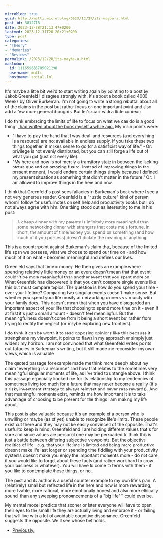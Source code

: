 ```yaml
---

microblog: true
guid: http://matti.micro.blog/2023/12/28/its-maybe-a.html
post_id: 3812718
date: 2023-12-28T21:13:47+0200
lastmod: 2023-12-31T20:20:21+0200
type: post
categories:
- "Theory"
- "Memories"
- "Reviews"
permalink: /2023/12/28/its-maybe-a.html
mastodon:
  id: 111659635785021298
  username: matti
  hostname: social.lol
---
```

It's maybe a little bit weird to start writing again by pointing to [a post](http://jakobgreenfeld.com/4000-weeks) by Jakob Greenfeld I disagree strongly with. It's about a book called 4000 Weeks by Oliver Burkeman. I'm not going to write a strong rebuttal about all of the claims in the post but rather focus on one important point and also add a few more general thoughts. But let's start with a little context:

I do think embracing the limits of life to focus on what we can do is a good thing. [I had written about the book myself a while ago.](https://blog.martin-haehnel.de/2022/02/13/impermanence-and-improvement.html) My main points were:

- "I have to play the hand that I was dealt and resources (and everything is a resource) are not available in endless supply. If you take these two things together, it makes sense to go for a [satisficist](https://en.wikipedia.org/wiki/Satisficing) way of life." - Or: privilege is not evenly distributed, but you can still forge a life out of what you got (just not every life).
- "My here and now is not merely a transitory state in between the lacking status quo and an amazing future. Instead of improving things in the present moment, I would endure certain things simply because I defined my present situation as something that didn’t matter in the future." Or: I am allowed to improve things in the here and now.

I think that Greenfeld's post sees fallacies in Burkeman's book where I see a not very generous reader. Greenfeld is a "hustle culture" kind of person whom I follow for useful notes on self help and productivity books but I do not always agree with him. One thing stood out as interesting to me in his post:

>A cheap dinner with my parents is infinitely more meaningful than some networking dinner with strangers that costs me a fortune. In short, the amount of time/money you spend on something (and how much of it you possess) doesn’t dictate the meaning of anything.

This is a counterpoint against Burkeman's claim that, because of the limited life span we possess, what we choose to spend our time on - and how much of it on what - becomes meaningful and defines our lives.

Greenfeld says that time = money. He then gives an example where spending relatively little money on an event doesn't mean that that event couldn't be more meaningful than another event that you spent more on. What Greenfeld has discovered is that you can't compare single events like this but must compare topics: The question is how do you spend your time - over your lifetime? Comparing two singular events doesn't make sense. But whether you spend your life mostly at networking dinners vs. mostly with your family does. This doesn't mean that when you have disregarded an important aspect of your life that choosing to spend more time on it - even if at first it's just a small amount - doesn't feel meaningful. But the meaningfulness doesn't come from it being a short event but rather from trying to rectify the neglect (or maybe exploring new frontiers).

I do think it can be worth it to read opposing opinions like this because it strengthens my viewpoint, it points to flaws in my approach or simply just widens my horizon. I am not convinced that what Greenfeld writes points out fallacies in Burkeman's writing, but it still made me reconsider my own views, which is valuable.

The quoted passage for example made me think more deeply about my claim "everything is a resource" and how that relates to the sometimes very meaningful singular moments of life, as I've tried to untangle above. I think this passage especially hooked me for its relationship to my tendencies of sometimes living too much for a future that may never become a reality (it's a risky investment strategy to always reinvest and never reap rewards). And that meaningful moments exist, reminds me how important it is to take advantage of choosing to be present for the things I am making my life about.

This post is also valuable because it's an example of a person who is unwilling or maybe (as of yet) unable to recognize life's limits. These people exist out there and they may not be easily convinced of the opposite. That's useful to keep in mind. Greenfeld and I are holding different values that's for sure and since values are personal one may be persuaded to think this is just a battle between differing subjective viewpoints. But the objective realities of life  - e.g. that your lifetime is limited and being more productive doesn't make life last longer or spending time fiddling with your productivity systems doesn't make you enjoy the important moments more - do not care if you would like to forget about these facts (and rather work hard to grow your business or whatever). You will have to come to terms with them - if you like to contemplate these things, or not.

The post and its author is a useful counter example to my own life's plan: A (relatively) small but reflected life in the here and now is more rewarding, more livable, more rational, more emotionally honest and also more ethically sound, than any sweeping pronouncements of a "big life"™ could ever be.

My mental model predicts that sooner or later everyone will have to open their eyes to the small life they are actually living and embrace it - or failing that will live with a lot of avoidable cognitive dissonance. Greenfeld suggests the opposite. We'll see whose bet holds.

- [Previously.](https://blog.martin-haehnel.de/2022/02/13/impermanence-and-improvement.html)
